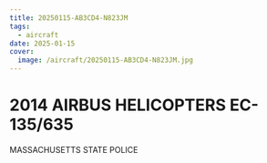 ```yaml
---
title: 20250115-AB3CD4-N823JM
tags:
  - aircraft
date: 2025-01-15
cover:
  image: /aircraft/20250115-AB3CD4-N823JM.jpg
---
```


# 2014 AIRBUS HELICOPTERS EC-135/635

MASSACHUSETTS STATE POLICE